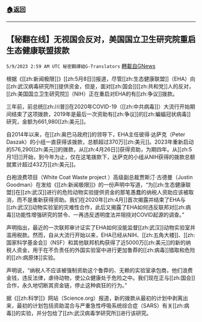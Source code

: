 ###  [:house:返回](README.md)
---


## 【秘翻在线】无视国会反对，美国国立卫生研究院重启生态健康联盟拨款
`5/9/2023 2:59 AM UTC 秘密翻譯組G-Translators` [轉載自GNews](https://gnews.org/articles/1285276)

根据《[[zh:新闻极限]]》[[zh:5月8日]]报道，尽管[[zh:生态健康联盟]]（EHA）向[[zh:武汉病毒研究所]]提供资金，但是，面对[[zh:国会]][[zh:共和党]]人的反对，[[zh:美国国立卫生研究院]]（NIH）正在重启对EHA的有[[zh:争议]]拨款。

三年前，前总统[[zh:川普]]在2020年COVID-19（[[zh:中共病毒]]）大流行开始期间结束了这项拨款，2019年是最后一次资助有[[zh:争议]]的[[zh:蝙蝠冠状病毒]]研究，金额为661,980[[zh:美元]]。

自2014年以来，在[[zh:奥巴马政府]]的领导下，EHA主任彼得·达萨克（Peter Daszak）的小组一直获得该拨款，总额超过370万[[zh:美元]]。2023年重新启动的576,290[[zh:美元]]的拨款，从[[zh:4月26日]]获得资助，为期四年。从[[zh:5月1日]]开始，到今年为止，仅在这笔拨款下，达萨克的小组从NIH获得的拨款总额就累计超过432万[[zh:美元]]。

白袍浪费项目（White Coat Waste project ）高级副总裁贾斯汀·古德曼（Justin Goodman）在发给《[[zh:新闻极限]]》的一份声明中写道，“为[[zh:生态健康联盟]]在[[zh:武汉]]进行的危险动物实验提供资金的那笔愚蠢的纳税人资助应该被取消，而不是重新获得资助。我们在2020年[[zh:4月]]首次揭露并结束了EHA与[[zh:武汉]]动物实验室的灾难性合作，此后又揭露了EHA如何违反联邦对[[zh:病毒]]功能性增强研究的禁令、一再违反透明度法并阻挠对COVID起源的调查。”

声明指出，最近的一次联邦审计证实了EHA如何没能监督[[zh:武汉]]动物实验室并滥用税款。然而，自从大流行开始以来，EHA已经从NIH、[[zh:五角大楼]]、[[zh:国家科学基金会]]（NSF）和其他联邦机构获得了近5000万[[zh:美元]]的新的纳税人资金，用于在不负责任的外国实验室中进行更加鲁莽的[[zh:病毒]]猎取和危险的[[zh:病原体]]实验。

声明说，“纳税人不应该被强制资助这个鲁莽的、无赖的实验室承包商，他们浪费金钱，违反法律，虐待动物，使公众健康处于危险之中。我们现在正与[[zh:国会]]合作，永久地切断其资金链，停止这种疯狂的行为。”

据《[[zh:科学]]》网站（Science.org）报道，新的拨款从最初的计划中剥离出来，最初的计划包括资助混合与严重急性呼吸系统综合症（SARS）有关[[zh:病毒]]的实验，并分包给了[[zh:武汉病毒学研究所]]进行该研究。
